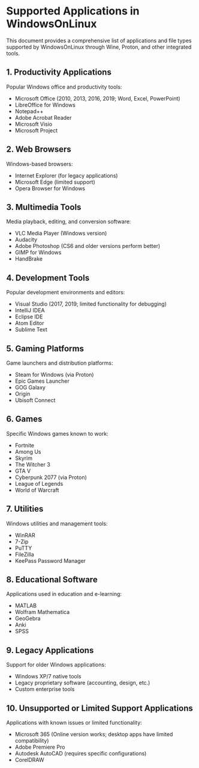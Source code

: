 # Supported Applications in WindowsOnLinux

This document provides a comprehensive list of applications and file types supported by WindowsOnLinux through Wine, Proton, and other integrated tools.

## 1. Productivity Applications
Popular Windows office and productivity tools:
- Microsoft Office (2010, 2013, 2016, 2019; Word, Excel, PowerPoint)
- LibreOffice for Windows
- Notepad++
- Adobe Acrobat Reader
- Microsoft Visio
- Microsoft Project

## 2. Web Browsers
Windows-based browsers:
- Internet Explorer (for legacy applications)
- Microsoft Edge (limited support)
- Opera Browser for Windows

## 3. Multimedia Tools
Media playback, editing, and conversion software:
- VLC Media Player (Windows version)
- Audacity
- Adobe Photoshop (CS6 and older versions perform better)
- GIMP for Windows
- HandBrake

## 4. Development Tools
Popular development environments and editors:
- Visual Studio (2017, 2019; limited functionality for debugging)
- IntelliJ IDEA
- Eclipse IDE
- Atom Editor
- Sublime Text

## 5. Gaming Platforms
Game launchers and distribution platforms:
- Steam for Windows (via Proton)
- Epic Games Launcher
- GOG Galaxy
- Origin
- Ubisoft Connect

## 6. Games
Specific Windows games known to work:
- Fortnite
- Among Us
- Skyrim
- The Witcher 3
- GTA V
- Cyberpunk 2077 (via Proton)
- League of Legends
- World of Warcraft

## 7. Utilities
Windows utilities and management tools:
- WinRAR
- 7-Zip
- PuTTY
- FileZilla
- KeePass Password Manager

## 8. Educational Software
Applications used in education and e-learning:
- MATLAB
- Wolfram Mathematica
- GeoGebra
- Anki
- SPSS

## 9. Legacy Applications
Support for older Windows applications:
- Windows XP/7 native tools
- Legacy proprietary software (accounting, design, etc.)
- Custom enterprise tools

## 10. Unsupported or Limited Support Applications
Applications with known issues or limited functionality:
- Microsoft 365 (Online version works; desktop apps have limited compatibility)
- Adobe Premiere Pro
- Autodesk AutoCAD (requires specific configurations)
- CorelDRAW
